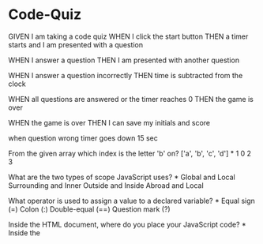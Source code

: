 # Code-Quiz
GIVEN I am taking a code quiz
WHEN I click the start button
THEN a timer starts and I am presented with a question

WHEN I answer a question
THEN I am presented with another question

WHEN I answer a question incorrectly
THEN time is subtracted from the clock

WHEN all questions are answered or the timer reaches 0
THEN the game is over

WHEN the game is over
THEN I can save my initials and score


when question wrong timer goes down 15 sec


From the given array which index is the letter 'b' on? ['a', 'b', 'c', 'd'] *
1
0
2
3

What are the two types of scope JavaScript uses? *
Global and Local
Surrounding and Inner
Outside and Inside
Abroad and Local

What operator is used to assign a value to a declared variable? *
Equal sign (=)
Colon (:)
Double-equal (==)
Question mark (?)

Inside the HTML document, where do you place your JavaScript code? *
Inside the <script> element
Inside the <link> element
In the <footer> element
Inside the <head> element

How do we declare a conditional statement in JavaScript? *
if...else
for loop
while loop
difference...between
